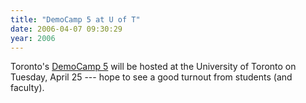 ```yaml
---
title: "DemoCamp 5 at U of T"
date: 2006-04-07 09:30:29
year: 2006
---
```

Toronto's <a href="http://barcamp.org/TorCampDemoCamp5">DemoCamp 5</a> will be hosted at the University of Toronto on Tuesday, April 25 --- hope to see a good turnout from students (and faculty).
